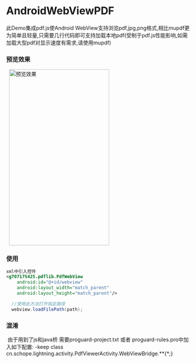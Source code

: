 # AndroidWebViewPDF
此Demo集成pdf.js使Android WebView支持浏览pdf,jpg,png格式,相比mupdf更为简单且轻量,只需要几行代码即可支持加载本地pdf(受制于pdf.js性能影响,如需加载大型pdf对显示速度有需求,请使用mupdf)

### 预览效果
   <img src="https://github.com/g707175425/AndroidWebViewPDF/blob/master/preview.png" width = "271" height = "478" alt="预览效果" align=center />

### 使用
```xml
xml中引入控件
<g707175425.pdflib.PdfWebView
    android:id="@+id/webview"
    android:layout_width="match_parent"
    android:layout_height="match_parent"/>
```

```java
  //使用此方法打开指定路径
  webview.loadFilePath(path);
```

### 混淆
  由于用到了js和java桥
  需要proguard-project.txt 或者 proguard-rules.pro中加入如下配置:
  -keep class cn.schope.lightning.activity.PdfViewerActivity.WebViewBridge.**{*;}
  
  
